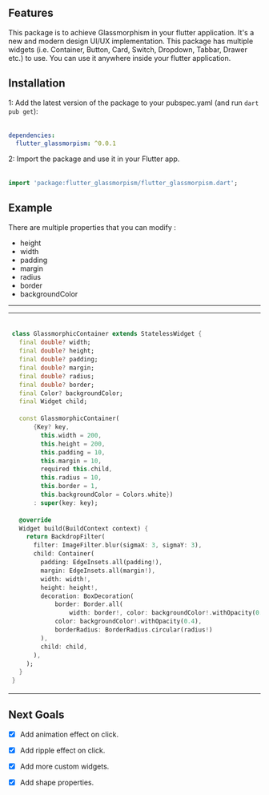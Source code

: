 <!--
This README describes the package. If you publish this package to pub.dev,
this README's contents appear on the landing page for your package.

For information about how to write a good package README, see the guide for
[writing package pages](https://dart.dev/guides/libraries/writing-package-pages).

For general information about developing packages, see the Dart guide for
[creating packages](https://dart.dev/guides/libraries/create-library-packages)
and the Flutter guide for
[developing packages and plugins](https://flutter.dev/developing-packages).
-->


## Features

This package is to achieve Glassmorphism in your flutter application. It's a new and modern design
UI/UX implementation. This package has multiple widgets (i.e. Container, Button, Card, Switch,
Dropdown, Tabbar, Drawer etc.) to use. You can use it anywhere inside your flutter application.

## Installation

1: Add the latest version of the package to your pubspec.yaml (and run `dart pub get`):

```yaml

dependencies:
  flutter_glassmorpism: ^0.0.1

```

2: Import the package and use it in your Flutter app.

```dart

import 'package:flutter_glassmorpism/flutter_glassmorpism.dart';

```

## Example

There are multiple properties that you can modify :

  - height
  - width
  - padding
  - margin
  - radius
  - border
  - backgroundColor

<hr>




<table>


<tr>


<td>


```dart

class GlassmorphicContainer extends StatelessWidget {
  final double? width;
  final double? height;
  final double? padding;
  final double? margin;
  final double? radius;
  final double? border;
  final Color? backgroundColor;
  final Widget child;

  const GlassmorphicContainer(
      {Key? key,
        this.width = 200,
        this.height = 200,
        this.padding = 10,
        this.margin = 10,
        required this.child,
        this.radius = 10,
        this.border = 1,
        this.backgroundColor = Colors.white})
      : super(key: key);

  @override
  Widget build(BuildContext context) {
    return BackdropFilter(
      filter: ImageFilter.blur(sigmaX: 3, sigmaY: 3),
      child: Container(
        padding: EdgeInsets.all(padding!),
        margin: EdgeInsets.all(margin!),
        width: width!,
        height: height!,
        decoration: BoxDecoration(
            border: Border.all(
                width: border!, color: backgroundColor!.withOpacity(0.3)),
            color: backgroundColor!.withOpacity(0.4),
            borderRadius: BorderRadius.circular(radius!)
        ),
        child: child,
      ),
    );
  }
}

```

</td>


<td>

[//]: # (<img src="https://github.com/bijumondal18/bouncy_container_flutter_package/blob/main/lib/src/BouncingContainer.png" alt="Sample Image">)

</td>

</tr>

</table>

## Next Goals

- [x] Add animation effect on click.

- [x] Add ripple effect on click.

- [x] Add more custom widgets.

- [x] Add shape properties.